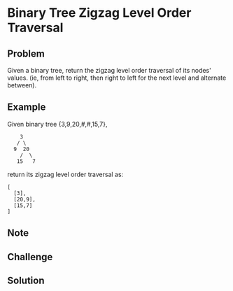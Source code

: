 Binary Tree Zigzag Level Order Traversal
===



Problem
-------

Given a binary tree, return the zigzag level order traversal of its nodes' values. (ie, from left to right, then right to left for the next level and alternate between).

Example
-------

Given binary tree {3,9,20,#,#,15,7},

        3
       / \
      9  20
        /  \
       15   7
 

return its zigzag level order traversal as:

    [
      [3],
      [20,9],
      [15,7]
    ]

Note
---------

Challenge
---------

Solution
--------
